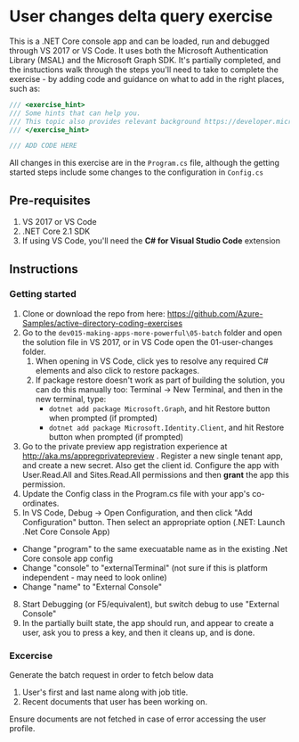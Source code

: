 # User changes delta query exercise

This is a .NET Core console app and can be loaded, run and debugged through VS 2017 or VS Code.  It uses
both the Microsoft Authentication Library (MSAL) and the Microsoft Graph SDK.
It's partially completed, and the instuctions walk through the steps you'll need
to take to complete the exercise - by adding code and guidance on what to add in the right places, such as:

```C#
/// <exercise_hint>
/// Some hints that can help you.
/// This topic also provides relevant background https://developer.microsoft.com/en-us/graph/docs/concepts/delta_query_users
/// </exercise_hint>

/// ADD CODE HERE
```

All changes in this exercise are in the `Program.cs` file, although the getting started steps include some changes to the configuration in `Config.cs`

## Pre-requisites

1. VS 2017 or VS Code
2. .NET Core 2.1 SDK
3. If using VS Code, you'll need the **C# for Visual Studio Code** extension

## Instructions

### Getting started

1. Clone or download the repo from here: https://github.com/Azure-Samples/active-directory-coding-exercises
2. Go to the `dev015-making-apps-more-powerful\05-batch` folder and open the solution file in VS 2017, or in VS Code open the 01-user-changes folder.
    1. When opening in VS Code, click yes to resolve any required C# elements and also click to restore packages.
    2. If package restore doesn't work as part of building the solution, you can do this manually too: Terminal -> New Terminal, and then in the new terminal, type: 
        * `dotnet add package Microsoft.Graph`, and hit Restore button when prompted (if prompted)
        * `dotnet add package Microsoft.Identity.Client`, and hit Restore button when prompted (if prompted)
1. Go to the private preview app registration experience at http://aka.ms/appregprivatepreview . Register a new single tenant app, and create a new secret.  Also get the client id. Configure the app with User.Read.All and Sites.Read.All permissions and then **grant** the app this permission.
3. Update the Config class in the Program.cs file with your app's co-ordinates.
4. In VS Code, Debug -> Open Configuration, and then click "Add Configuration" button. Then select an appropriate option (.NET: Launch .Net Core Console App)
  * Change "program" to the same execuatable name as in the existing .Net Core console app config
  * Change "console" to "externalTerminal" (not sure if this is platform independent - may need to look online)
  * Change "name" to "External Console"
8. Start Debugging (or F5/equivalent), but switch debug to use "External Console"
9. In the partially built state, the app should run, and appear to create a user, ask you to press a key, and then it cleans up, and is done.

### Excercise 

Generate the batch request in order to fetch below data

1. User's first and last name along with job title.
2. Recent documents that user has been working on.

Ensure documents are not fetched in case of error accessing the user profile.
